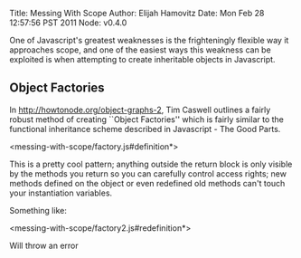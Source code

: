 Title: Messing With Scope
Author: Elijah Hamovitz
Date: Mon Feb 28 12:57:56 PST 2011
Node: v0.4.0

One of Javascript's greatest weaknesses is the frighteningly flexible
way it approaches scope, and one of the easiest ways this weakness can
be exploited is when attempting to create inheritable objects in
Javascript.

## Object Factories

In http://howtonode.org/object-graphs-2, Tim Caswell
outlines a fairly robust method of creating ``Object Factories'' which
is fairly similar to the functional inheritance scheme described in
Javascript - The Good Parts.

<messing-with-scope/factory.js#definition*>

This is a pretty cool pattern; anything outside the return block is only
visible by the methods you return so you can carefully control access
rights; new methods defined on the object or even redefined old methods
can't touch your instantiation variables.

Something like:

<messing-with-scope/factory2.js#redefinition*>

Will throw an error

